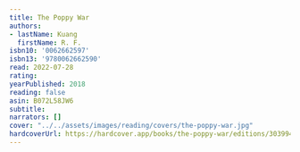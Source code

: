 ```yaml
---
title: The Poppy War
authors:
- lastName: Kuang
  firstName: R. F.
isbn10: '0062662597'
isbn13: '9780062662590'
read: 2022-07-28
rating:
yearPublished: 2018
reading: false
asin: B072L58JW6
subtitle:
narrators: []
cover: "../../assets/images/reading/covers/the-poppy-war.jpg"
hardcoverUrl: https://hardcover.app/books/the-poppy-war/editions/30399494
---
```

